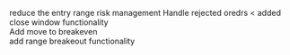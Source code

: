 reduce the entry range
risk management
Handle rejected oredrs  < added close window functionality \
Add move to breakeven \
add range breakeout functionality 
